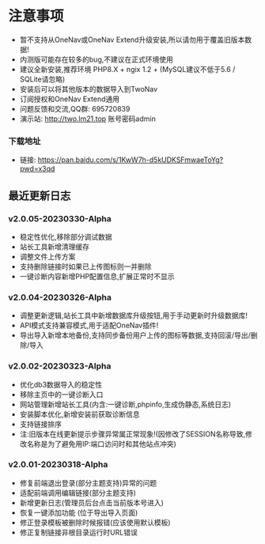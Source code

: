# 注意事项
- 暂不支持从OneNav或OneNav Extend升级安装,所以请勿用于覆盖旧版本数据!
- 内测版可能存在较多的bug,不建议在正式环境使用
- 建议全新安装,推荐环境 PHP8.X + ngix 1.2 + (MySQL建议不低于5.6 / SQLite请忽略)
- 安装后可以将其他版本的数据导入到TwoNav 
- 订阅授权和OneNav Extend通用
- 问题反馈和交流,QQ群: 695720839
- 演示站: http://two.lm21.top 账号密码admin

### 下载地址
- 链接: https://pan.baidu.com/s/1KwW7h-d5kUDKSFmwaeToYg?pwd=x3qd

## 最近更新日志

### v2.0.05-20230330-Alpha
- 稳定性优化,移除部分调试数据
- 站长工具新增清理缓存
- 调整文件上传方案
- 支持删除链接时如果已上传图标则一并删除
- 一键诊断内容新增PHP配置信息,扩展正常时不显示

### v2.0.04-20230326-Alpha
- 调整更新逻辑,站长工具中新增数据库升级按钮,用于手动更新时升级数据库!
- API模式支持兼容模式,用于适配OneNav插件!
- 导出导入新增本地备份,支持同步备份用户上传的图标等数据,支持回滚/导出/删除/导入

### v2.0.02-20230323-Alpha
- 优化db3数据导入的稳定性
- 移除主页中的一键诊断入口
- 网站管理新增站长工具(内含:一键诊断,phpinfo,生成伪静态,系统日志)
- 安装脚本优化,新增安装前获取诊断信息
- 支持链接排序
- 注:旧版本在线更新提示步骤异常属正常现象!(因修改了SESSION名称导致,修改名称是为了避免用IP:端口访问时和其他站点冲突)

### v2.0.01-20230318-Alpha
- 修复前端退出登录(部分主题支持)异常的问题
- 适配前端调用编辑链接(部分主题支持)
- 新增更新日志(管理员后台点击当前版本号进入)
- 恢复一键添加功能 (位于导出导入页面)
- 修正登录模板被删除时候报错(应该使用默认模板)
- 修正复制链接非根目录运行时URL错误